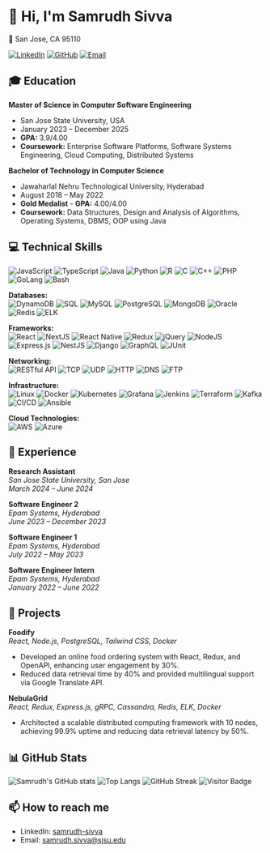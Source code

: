 # 👋 Hi, I'm Samrudh Sivva

📍 San Jose, CA 95110

[![LinkedIn](https://img.shields.io/badge/LinkedIn-0077B5?style=for-the-badge&logo=linkedin&logoColor=white)](https://www.linkedin.com/in/samrudh-sivva/)
[![GitHub](https://img.shields.io/badge/GitHub-181717?style=for-the-badge&logo=github&logoColor=white)](https://github.com/samrudhsivva)
[![Email](https://img.shields.io/badge/Email-D14836?style=for-the-badge&logo=gmail&logoColor=white)](mailto:samrudh.sivva@sjsu.edu)

## 🎓 Education

**Master of Science in Computer Software Engineering**
- San Jose State University, USA
- January 2023 – December 2025
- **GPA:** 3.9/4.00
- **Coursework:** Enterprise Software Platforms, Software Systems Engineering, Cloud Computing, Distributed Systems

**Bachelor of Technology in Computer Science**
- Jawaharlal Nehru Technological University, Hyderabad
- August 2018 – May 2022
- **Gold Medalist** - **GPA:** 4.00/4.00
- **Coursework:** Data Structures, Design and Analysis of Algorithms, Operating Systems, DBMS, OOP using Java

## 💻 Technical Skills

![JavaScript](https://img.shields.io/badge/JavaScript-323330?style=for-the-badge&logo=javascript&logoColor=F7DF1E)
![TypeScript](https://img.shields.io/badge/TypeScript-007ACC?style=for-the-badge&logo=typescript&logoColor=white)
![Java](https://img.shields.io/badge/Java-007396?style=for-the-badge&logo=java&logoColor=white)
![Python](https://img.shields.io/badge/Python-3776AB?style=for-the-badge&logo=python&logoColor=white)
![R](https://img.shields.io/badge/R-276DC3?style=for-the-badge&logo=r&logoColor=white)
![C](https://img.shields.io/badge/C-A8B9CC?style=for-the-badge&logo=c&logoColor=white)
![C++](https://img.shields.io/badge/C++-00599C?style=for-the-badge&logo=cplusplus&logoColor=white)
![PHP](https://img.shields.io/badge/PHP-777BB4?style=for-the-badge&logo=php&logoColor=white)
![GoLang](https://img.shields.io/badge/GoLang-00ADD8?style=for-the-badge&logo=go&logoColor=white)
![Bash](https://img.shields.io/badge/Bash-4EAA25?style=for-the-badge&logo=gnu-bash&logoColor=white)

**Databases:**  
![DynamoDB](https://img.shields.io/badge/DynamoDB-4053D6?style=for-the-badge&logo=amazon-dynamodb&logoColor=white)
![SQL](https://img.shields.io/badge/SQL-336791?style=for-the-badge&logo=postgresql&logoColor=white)
![MySQL](https://img.shields.io/badge/MySQL-00000F?style=for-the-badge&logo=mysql&logoColor=white)
![PostgreSQL](https://img.shields.io/badge/PostgreSQL-316192?style=for-the-badge&logo=postgresql&logoColor=white)
![MongoDB](https://img.shields.io/badge/MongoDB-4EA94B?style=for-the-badge&logo=mongodb&logoColor=white)
![Oracle](https://img.shields.io/badge/Oracle-F80000?style=for-the-badge&logo=oracle&logoColor=white)
![Redis](https://img.shields.io/badge/Redis-DC382D?style=for-the-badge&logo=redis&logoColor=white)
![ELK](https://img.shields.io/badge/ELK-005571?style=for-the-badge&logo=elastic-stack&logoColor=white)

**Frameworks:**  
![React](https://img.shields.io/badge/React-20232A?style=for-the-badge&logo=react&logoColor=61DAFB)
![NextJS](https://img.shields.io/badge/NextJS-000000?style=for-the-badge&logo=nextdotjs&logoColor=white)
![React Native](https://img.shields.io/badge/React%20Native-20232A?style=for-the-badge&logo=react&logoColor=61DAFB)
![Redux](https://img.shields.io/badge/Redux-764ABC?style=for-the-badge&logo=redux&logoColor=white)
![jQuery](https://img.shields.io/badge/jQuery-0769AD?style=for-the-badge&logo=jquery&logoColor=white)
![NodeJS](https://img.shields.io/badge/Node.js-43853D?style=for-the-badge&logo=node.js&logoColor=white)
![Express.js](https://img.shields.io/badge/Express.js-404D59?style=for-the-badge)
![NestJS](https://img.shields.io/badge/NestJS-E0234E?style=for-the-badge&logo=nestjs&logoColor=white)
![Django](https://img.shields.io/badge/Django-092E20?style=for-the-badge&logo=django&logoColor=white)
![GraphQL](https://img.shields.io/badge/GraphQL-E10098?style=for-the-badge&logo=graphql&logoColor=white)
![JUnit](https://img.shields.io/badge/JUnit-25A162?style=for-the-badge&logo=junit5&logoColor=white)

**Networking:**  
![RESTful API](https://img.shields.io/badge/RESTful%20API-FF6C37?style=for-the-badge&logo=rest&logoColor=white)
![TCP](https://img.shields.io/badge/TCP-001F3F?style=for-the-badge&logo=tcp&logoColor=white)
![UDP](https://img.shields.io/badge/UDP-0074D9?style=for-the-badge&logo=udp&logoColor=white)
![HTTP](https://img.shields.io/badge/HTTP-005571?style=for-the-badge&logo=http&logoColor=white)
![DNS](https://img.shields.io/badge/DNS-4E9A06?style=for-the-badge&logo=dns&logoColor=white)
![FTP](https://img.shields.io/badge/FTP-4682B4?style=for-the-badge&logo=ftp&logoColor=white)

**Infrastructure:**  
![Linux](https://img.shields.io/badge/Linux-FCC624?style=for-the-badge&logo=linux&logoColor=black)
![Docker](https://img.shields.io/badge/Docker-2496ED?style=for-the-badge&logo=docker&logoColor=white)
![Kubernetes](https://img.shields.io/badge/Kubernetes-326CE5?style=for-the-badge&logo=kubernetes&logoColor=white)
![Grafana](https://img.shields.io/badge/Grafana-F46800?style=for-the-badge&logo=grafana&logoColor=white)
![Jenkins](https://img.shields.io/badge/Jenkins-D24939?style=for-the-badge&logo=jenkins&logoColor=white)
![Terraform](https://img.shields.io/badge/Terraform-623CE4?style=for-the-badge&logo=terraform&logoColor=white)
![Kafka](https://img.shields.io/badge/Kafka-231F20?style=for-the-badge&logo=apache-kafka&logoColor=white)
![CI/CD](https://img.shields.io/badge/CI%2FCD-007ACC?style=for-the-badge&logo=azure-pipelines&logoColor=white)
![Ansible](https://img.shields.io/badge/Ansible-EE0000?style=for-the-badge&logo=ansible&logoColor=white)

**Cloud Technologies:**  
![AWS](https://img.shields.io/badge/AWS-232F3E?style=for-the-badge&logo=amazon-aws&logoColor=white)
![Azure](https://img.shields.io/badge/Azure-0078D4?style=for-the-badge&logo=microsoft-azure&logoColor=white)

## 💼 Experience

**Research Assistant**  
*San Jose State University, San Jose*  
*March 2024 – June 2024*

**Software Engineer 2**  
*Epam Systems, Hyderabad*  
*June 2023 – December 2023*

**Software Engineer 1**  
*Epam Systems, Hyderabad*  
*July 2022 – May 2023*

**Software Engineer Intern**  
*Epam Systems, Hyderabad*  
*January 2022 – June 2022*

## 🚀 Projects

**Foodify**  
*React, Node.js, PostgreSQL, Tailwind CSS, Docker*  
- Developed an online food ordering system with React, Redux, and OpenAPI, enhancing user engagement by 30%.
- Reduced data retrieval time by 40% and provided multilingual support via Google Translate API.

**NebulaGrid**  
*React, Redux, Express.js, gRPC, Cassandra, Redis, ELK, Docker*  
- Architected a scalable distributed computing framework with 10 nodes, achieving 99.9% uptime and reducing data retrieval latency by 50%.

## 📊 GitHub Stats

![Samrudh's GitHub stats](https://github-readme-stats.vercel.app/api?username=samrudhsivva&show_icons=true&theme=radical)
![Top Langs](https://github-readme-stats.vercel.app/api/top-langs/?username=samrudhsivva&layout=compact&theme=radical)
![GitHub Streak](https://github-readme-streak-stats.herokuapp.com/?user=samrudhsivva&theme=radical)
![Visitor Badge](https://visitor-badge.laobi.icu/badge?page_id=samrudhsivva.samrudhsivva)

## 📫 How to reach me

- LinkedIn: [samrudh-sivva](https://www.linkedin.com/in/samrudh-sivva/)
- Email: [samrudh.sivva@sjsu.edu](mailto:samrudh.sivva@sjsu.edu)
